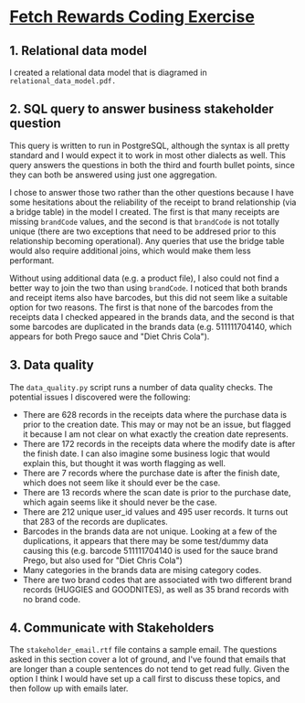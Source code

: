# [Fetch Rewards Coding Exercise](https://fetch-hiring.s3.amazonaws.com/analytics-engineer/ineeddata-data-modeling/data-modeling.html)

## 1. Relational data model
I created a relational data model that is diagramed in `relational_data_model.pdf.`

## 2. SQL query to answer business stakeholder question
This query is written to run in PostgreSQL, although the syntax is all pretty standard and I would expect it to work in most other dialects as well. This query answers the questions in both the third and fourth bullet points, since they can both be answered using just one aggregation.

I chose to answer those two rather than the other questions because I have some hesitations about the reliability of the receipt to brand relationship (via a bridge table) in the model I created. The first is that many receipts are missing `brandCode` values, and the second is that `brandCode` is not totally unique (there are two exceptions that need to be addresed prior to this relationship becoming operational). Any queries that use the bridge table would also require additional joins, which would make them less performant. 

Without using additional data (e.g. a product file), I also could not find a better way to join the two than using `brandCode`. I noticed that both brands and receipt items also have barcodes, but this did not seem like a suitable option for two reasons. The first is that none of the barcodes from the receipts data I checked appeared in the brands data, and the second is that some barcodes are duplicated in the brands data (e.g. 511111704140, which appears for both Prego sauce and "Diet Chris Cola").   

## 3. Data quality
The `data_quality.py` script runs a number of data quality checks. The potential issues I discovered were the following:

- There are 628 records in the receipts data where the purchase data is prior to the creation date. This may or may not be an issue, but flagged it because I am not clear on what exactly the creation date represents.
- There are 172 records in the receipts data where the modify date is after the finish date. I can also imagine some business logic that would explain this, but thought it was worth flagging as well.
- There are 7 records where the purchase date is after the finish date, which does not seem like it should ever be the case.
- There are 13 records where the scan date is prior to the purchase date, which again seems like it should never be the case.
- There are 212 unique user_id values and 495 user records. It turns out that 283 of the records are duplicates.
- Barcodes in the brands data are not unique. Looking at a few of the duplications, it appears that there may be some test/dummy data causing this (e.g. barcode 511111704140 is used for the sauce brand Prego, but also used for "Diet Chris Cola")
- Many categories in the brands data are mising category codes.
- There are two brand codes that are associated with two different brand records (HUGGIES and GOODNITES), as well as 35 brand records with no brand code.

## 4. Communicate with Stakeholders
The `stakeholder_email.rtf` file contains a sample email. The questions asked in this section cover a lot of ground, and I've found that emails that are longer than a couple sentences do not tend to get read fully. Given the option I think I would have set up a call first to discuss these topics, and then follow up with emails later.
